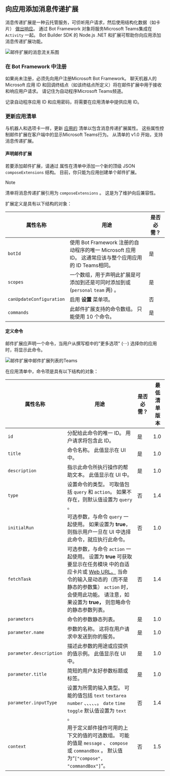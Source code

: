 ## <a name="add-a-messaging-extension-to-your-app"></a>向应用添加消息传递扩展

消息传递扩展是一种云托管服务，可侦听用户请求，然后使用结构化数据（如卡片） [做出响应](~/task-modules-and-cards/what-are-cards.md)。 通过 Bot Framework 对象将服务Microsoft Teams集成在 `Activity` 一起。 Bot Builder SDK 的 Node.js .NET 和扩展可帮助你向应用添加消息传递扩展功能。

![邮件扩展的消息流关系图](~/assets/images/compose-extensions/ceflow.png)

### <a name="register-in-the-bot-framework"></a>在 Bot Framework 中注册

如果尚未注册，必须先向用户注册Microsoft Bot Framework。 聊天机器人的 Microsoft 应用 ID 和回调终结点（如该终结点所定义）将在邮件扩展中用于接收和响应用户请求。 请记住为自动程序Microsoft Teams频道。

记录自动程序应用 ID 和应用密码，将需要在应用清单中提供应用 ID。

### <a name="update-your-app-manifest"></a>更新应用清单

与机器人和选项卡一样，更新 [应用的](~/resources/schema/manifest-schema.md#composeextensions) 清单以包含消息传递扩展属性。 这些属性控制邮件扩展在客户端中的显示Microsoft Teams行为。 从清单的 v1.0 开始，支持消息传递扩展。

#### <a name="declare-your-messaging-extension"></a>声明邮件扩展

若要添加邮件扩展，请通过 属性在清单中添加一个新的顶级 JSON `composeExtensions` 结构。 目前，你只能为应用创建单个邮件扩展。

> [!NOTE]
> 清单将消息传递扩展引用为 `composeExtensions` 。 这是为了维护向后兼容性。

扩展定义是具有以下结构的对象：

| 属性名称 | 用途 | 是否必需？ |
|---|---|---|
| `botId` | 使用 Bot Framework 注册的自动程序的唯一 Microsoft 应用 ID。 这通常应该与整个应用应用的 ID Teams相同。 | 是 |
| `scopes` | 一个数组，用于声明此扩展是可添加到还是可同时添加到或 (`personal` `team` 两) 。 | 是 |
| `canUpdateConfiguration` | 启用 **设置** 菜单项。 | 否 |
| `commands` | 此邮件扩展支持的命令数组。 只能使用 10 个命令。 | 是 |

#### <a name="define-commands"></a>定义命令

邮件扩展应声明一个命令，当用户从撰写框中的"更多选项" (&#8943;) 选择你的应用时，将显示此命令。

![邮件扩展中邮件扩展列表的Teams](~/assets/images/compose-extensions/compose-extension-list.png)

在应用清单中，命令项是具有以下结构的对象：

| 属性名称 | 用途 | 是否必需？ | 最低清单版本 |
|---|---|---|---|
| `id` | 分配给此命令的唯一 ID。 用户请求将包含此 ID。 | 是 | 1.0 |
| `title` | 命令名称。 此值显示在 UI 中。 | 是 | 1.0 |
| `description` | 指示此命令所执行操作的帮助文本。 此值显示在 UI 中。 | 是 | 1.0 |
| `type` | 设置命令的类型。 可取值包括 `query` 和 `action`。 如果不存在，则默认值设置为 `query` 。 | 否 | 1.4 |
| `initialRun` | 可选参数，与命令 `query` 一起使用。 如果设置为 **true**，则指示用户一旦在 UI 中选择此命令，就应执行此命令。 | 否 | 1.0 |
| `fetchTask` | 可选参数，与命令 `action` 一起使用。 设置为 **true** 可获取要显示在任务模块 中的自适应卡片或 [Web URL。](~/task-modules-and-cards/what-are-task-modules.md) 当命令的输入是动态的（而不是静态的参数集） `action` 时，会使用此功能。 请注意，如果设置为 **true，** 则忽略命令的静态参数列表。 | 否 | 1.4 |
| `parameters` | 命令的参数静态列表。 | 是 | 1.0 |
| `parameter.name` | 参数的名称。 这将在用户请求中发送到你的服务。 | 是 | 1.0 |
| `parameter.description` | 描述此参数的用途或应提供的值示例。 此值显示在 UI 中。 | 是 | 1.0 |
| `parameter.title` | 简短的用户友好参数标题或标签。 | 是 | 1.0 |
| `parameter.inputType` | 设置为所需的输入类型。 可能的值包括 `text` `textarea` `number` 、、、、、。 `date` `time` `toggle` 默认值设置为 `text` 。 | 否 | 1.4 |
| `context` | 用于定义邮件操作可用的上下文的值的可选数组。 可能的值是 `message` 、 `compose` 或 `commandBox` 。 默认值为“`["compose", "commandBox"]`”。 | 否 | 1.5 |
